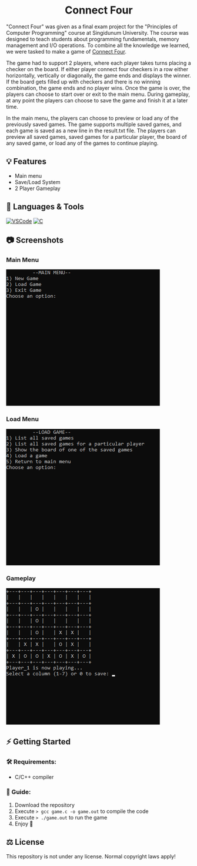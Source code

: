 <h1 style="text-align: center">Connect Four</h1>

"Connect Four" was given as a final exam project for the "Principles of Computer Programming" course at Singidunum University. The course was designed to teach students about programming fundamentals, memory management and I/O operations. To combine all the knowledge we learned, we were tasked to make a game of [Connect Four](https://en.wikipedia.org/wiki/Connect_Four).

The game had to support 2 players, where each player takes turns placing a checker on the board. If either player connect four checkers in a row either horizontally, vertically or diagonally, the game ends and displays the winner. If the board gets filled up with checkers and there is no winning combination, the game ends and no player wins. Once the game is over, the players can choose to start over or exit to the main menu. During gameplay, at any point the players can choose to save the game and finish it at a later time.

In the main menu, the players can choose to preview or load any of the previously saved games. The game supports multiple saved games, and each game is saved as a new line in the result.txt file. The players can preview all saved games, saved games for a particular player, the board of any saved game, or load any of the games to continue playing.

## 💡 Features

- Main menu
- Save/Load System
- 2 Player Gameplay

## 🧰 Languages & Tools

<a href="https://code.visualstudio.com/"><img src="https://cdn.jsdelivr.net/gh/devicons/devicon/icons/vscode/vscode-original.svg" width="30px" alt="VSCode" title="Visual Studio Code"></a>
<a href="#"><img src="https://cdn.jsdelivr.net/gh/devicons/devicon/icons/c/c-original.svg" width="30px" alt="C" title="C Programming Language"></a>

## 📷 Screenshots

### Main Menu
![Main Menu](.github/images/main_menu.png?raw=true)

### Load Menu
![Load Menu](.github/images/load_menu.png?raw=true)

### Gameplay
![Gameplay](.github/images/gameplay.gif?raw=true)

## ⚡ Getting Started

### 🛠 Requirements:

- C/C++ compiler

### 📖 Guide:

1. Download the repository
2. Execute ```> gcc game.c -o game.out``` to compile the code
3. Execute ```> ./game.out``` to run the game
4. Enjoy 🙂

## ⚖ License

This repository is not under any license. Normal copyright laws apply!

